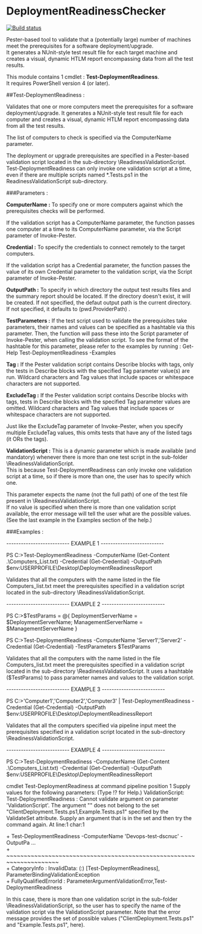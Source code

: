 # DeploymentReadinessChecker  

[![Build status](https://ci.appveyor.com/api/projects/status/w6dha583tp0gkiio/branch/master?svg=true)](https://ci.appveyor.com/project/MathieuBuisson/deploymentreadinesschecker/branch/master)  


Pester-based tool to validate that a (potentially large) number of machines meet the prerequisites for a software deployment/upgrade.  
It generates a NUnit-style test result file for each target machine and creates a visual, dynamic HTLM report encompassing data from all the test results.  


This module contains 1 cmdlet : **Test-DeploymentReadiness**.  
It requires PowerShell version 4 (or later).


##Test-DeploymentReadiness :


Validates that one or more computers meet the prerequisites for a software deployment/upgrade.
It generates a NUnit-style test result file for each computer and creates a visual, dynamic HTLM report 
encompassing data from all the test results.  

The list of computers to check is specified via the ComputerName parameter.

The deployment or upgrade prerequisites are specified in a Pester-based validation script located in the 
sub-directory \ReadinessValidationScript.  
Test-DeploymentReadiness can only invoke one validation script at a time, even if there are multiple scripts named 
*.Tests.ps1 in the ReadinessValidationScript sub-directory.


###Parameters :


**ComputerName :** To specify one or more computers against which the prerequisites checks will be performed.

If the validation script has a ComputerName parameter, the function passes one computer at a time to its ComputerName parameter, via the Script parameter of Invoke-Pester.  


**Credential :** To specify the credentials to connect remotely to the target computers.

If the validation script has a Credential parameter, the function passes the value of its own Credential parameter to the validation script, via the Script parameter of Invoke-Pester.  


**OutputPath :** To specify in which directory the output test results files and the summary report should be located.
If the directory doesn't exist, it will be created.
If not specified, the defaut output path is the current directory.  
If not specified, it defaults to $($pwd.ProviderPath) .


**TestParameters :** If the test script used to validate the prerequisites take parameters, their names and values can be specified as a hashtable via this parameter.
Then, the function will pass these into the Script parameter of Invoke-Pester, when calling the validation script.
To see the format of the hashtable for this parameter, please refer to the examples by running : Get-Help Test-DeploymentReadiness -Examples  


**Tag :** If the Pester validation script contains Describe blocks with tags, only the tests in Describe blocks with the specified Tag parameter value(s) are run.
Wildcard characters and Tag values that include spaces or whitespace characters are not supported.  


**ExcludeTag :** If the Pester validation script contains Describe blocks with tags, tests in Describe blocks with the specified Tag parameter values are omitted.
Wildcard characters and Tag values that include spaces or whitespace characters are not supported.

Just like the ExcludeTag parameter of Invoke-Pester, when you specify multiple ExcludeTag values, this omits tests that have any of the listed tags (it ORs the tags).  


**ValidationScript :** This is a dynamic parameter which is made available (and mandatory) whenever there is more than one test script in the sub-folder \ReadinessValidationScript\.  
This is because Test-DeploymentReadiness can only invoke one validation script at a time, so if there is more than one, the user has to specify which one.

This parameter expects the name (not the full path) of one of the test file present in <ModuleFolder>\ReadinessValidationScript\.  
If no value is specified when there is more than one validation script available, the error message will tell the user what are the possible values.  
(See the last example in the Examples section of the help.)

###Examples :



-------------------------- EXAMPLE 1 --------------------------

PS C:\>Test-DeploymentReadiness -ComputerName (Get-Content .\Computers_List.txt) -Credential 
(Get-Credential) -OutputPath $env:USERPROFILE\Desktop\DeploymentReadinessReport


Validates that all the computers with the name listed in the file Computers_list.txt meet the 
prerequisites specified in a validation script located in the sub-directory \ReadinessValidationScript.




-------------------------- EXAMPLE 2 --------------------------

PS C:\>$TestParams = @{ DeploymentServerName = $DeploymentServerName; ManagementServerName = 
$ManagementServerName }


PS C:\>Test-DeploymentReadiness -ComputerName 'Server1','Server2' -Credential (Get-Credential) -TestParameters 
$TestParams

Validates that all the computers with the name listed in the file Computers_list.txt meet the 
prerequisites specified in a validation script located in the sub-directory \ReadinessValidationScript.
It uses a hashtable ($TestParams) to pass parameter names and values to the validation script.




-------------------------- EXAMPLE 3 --------------------------

PS C:\>'Computer1','Computer2','Computer3' | Test-DeploymentReadiness -Credential (Get-Credential) 
-OutputPath $env:USERPROFILE\Desktop\DeploymentReadinessReport


Validates that all the computers specified via pipeline input meet the prerequisites specified in a 
validation script located in the sub-directory \ReadinessValidationScript.



-------------------------- EXAMPLE 4 --------------------------

PS C:\>Test-DeploymentReadiness -ComputerName (Get-Content .\Computers_List.txt) -Credential (Get-Credential) 
-OutputPath $env:USERPROFILE\Desktop\DeploymentReadinessReport


cmdlet Test-DeploymentReadiness at command pipeline position 1
Supply values for the following parameters:
(Type !? for Help.)
ValidationScript: 
Test-DeploymentReadiness : Cannot validate argument on parameter 
'ValidationScript'. The argument "" does not belong to the set 
"ClientDeployment.Tests.ps1,Example.Tests.ps1" specified by the ValidateSet 
attribute. Supply an argument that is in the set and then try the command again.
At line:1 char:1  

\+ Test-DeploymentReadiness -ComputerName 'Devops-test-dscnuc' -OutputPa ...  
\+ ~~~~~~~~~~~~~~~~~~~~~~~~~~~~~~~~~~~~~~~~~~~~~~~~~~~~~~~~~~~~~~~~~~~~~  
\+ CategoryInfo          : InvalidData: (:) [Test-DeploymentReadiness], ParameterBindingValidationException  
\+ FullyQualifiedErrorId : ParameterArgumentValidationError,Test-DeploymentReadiness  



In this case, there is more than one validation script in the sub-folder \ReadinessValidationScript\, so the user has 
to specify the name of the validation script via the ValidationScript parameter.
Note that the error message provides the set of possible values ("ClientDeployment.Tests.ps1" and "Example.Tests.ps1", 
here).
